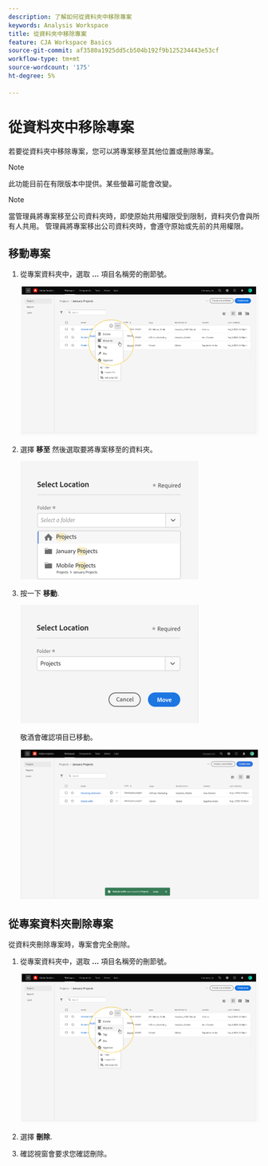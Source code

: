 ```yaml
---
description: 了解如何從資料夾中移除專案
keywords: Analysis Workspace
title: 從資料夾中移除專案
feature: CJA Workspace Basics
source-git-commit: af3580a1925dd5cb504b192f9b125234443e53cf
workflow-type: tm+mt
source-wordcount: '175'
ht-degree: 5%

---
```



# 從資料夾中移除專案

若要從資料夾中移除專案，您可以將專案移至其他位置或刪除專案。

>[!NOTE]
>
>此功能目前在有限版本中提供。某些螢幕可能會改變。

>[!NOTE]
>
>當管理員將專案移至公司資料夾時，即使原始共用權限受到限制，資料夾仍會與所有人共用。 管理員將專案移出公司資料夾時，會遵守原始或先前的共用權限。

## 移動專案

1. 從專案資料夾中，選取 **...** 項目名稱旁的刪節號。

   ![](/help/analysis-workspace/build-workspace-project/assets/move1.png)

1. 選擇 **移至** 然後選取要將專案移至的資料夾。

   ![](/help/analysis-workspace/build-workspace-project/assets/move-select-location.png)

1. 按一下 **移動**.

   ![](/help/analysis-workspace/build-workspace-project/assets/move-click-move.png)

   敬酒會確認項目已移動。

   ![](/help/analysis-workspace/build-workspace-project/assets/move-project-moved.png)

## 從專案資料夾刪除專案

從資料夾刪除專案時，專案會完全刪除。

1. 從專案資料夾中，選取 **...** 項目名稱旁的刪節號。

   ![](/help/analysis-workspace/build-workspace-project/assets/move1.png)

1. 選擇 **刪除**.

1. 確認視窗會要求您確認刪除。
